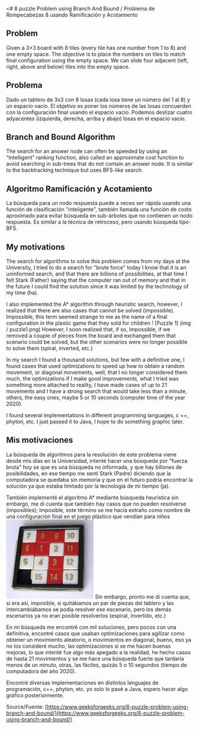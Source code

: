 <# 8 puzzle Problem using Branch And Bound / Problema de Rompecabezas 8 usando Ramificación y Acotamiento

## Problem
Given a 3×3 board with 8 tiles (every tile has one number from 1 to 8) and one empty space. The objective is to place the numbers on tiles to match final configuration using the empty space. We can slide four adjacent (left, right, above and below) tiles into the empty space.

## Problema
Dado un tablero de 3x3 con 8 losas (cada losa tiene un número del 1 al 8) y un espacio vacío. El objetivo es poner los números de las losas concuerden con la configuración final usando el espacio vacío. Podemos deslizar cuatro adyacentes (izquierda, derecha, arriba y abajo) losas en el espacio vacío.

## Branch and Bound Algorithm
The search for an answer node can often be speeded by using an “intelligent” ranking function, also called an approximate cost function to avoid searching in sub-trees that do not contain an answer node. It is similar to the backtracking technique but uses BFS-like search.

## Algoritmo Ramificación y Acotamiento
La búsqueda para un nodo respuesta puede a veces ser rápida usando una función de clasificación "inteligente", también llamada una función de costo aproximado para evitar búsqueda en sub-árboles que no contienen un nodo respuesta. Es similar a la técnica de retroceso, pero usando búsqueda tipo-BFS.

## My motivations
The search for algorithms to solve this problem comes from my days at the University, I tried to do a search for "brute force" today I know that it is an uninformed search, and that there are billions of possibilities, at that time I felt Stark (Father) saying that the computer ran out of memory and that in the future I could find the solution since it was limited by the technology of my time (ha).

I also implemented the A* algorithm through heuristic search, however, I realized that there are also cases that cannot be solved (impossible). Impossible, this term seemed strange to me as the name of a final configuration in the plastic game that they sold for children
! [Puzzle 1] (img / puzzle1.png)
However, I soon realized that, if so, impossible, if we removed a couple of pieces from the board and exchanged them that scenario could be solved, but the other scenarios were no longer possible to solve them (spiral, inverted, etc.)

In my search I found a thousand solutions, but few with a definitive one, I found cases that used optimizations to speed up how to obtain a random movement, or diagonal movements, well, that I no longer considered them much, the optimizations if I make good improvements, what I tried was something more attached to reality, I have made cases of up to 21 movements and I have a strong search that would take less than a minute, others, the easy ones, maybe 5 or 10 seconds (computer time of the year 2020).

I found several implementations in different programming languages, c ++, phyton, etc. I just passed it to Java, I hope to do something graphic later.

## Mis motivaciones
La búsqueda de algoritmos para la resolución de este problema viene desde mis días en la Universidad, intenté hacer una búsqueda por "fuerza bruta" hoy se que es una búsqueda no informada, y que hay billones de posibilidades, en ese tiempo me sentí Stark (Padre) diciendo que la computadora se quedaba sin memoria y que en el futuro podría encontrar la solución ya que estaba limitado por la tecnología de mi tiempo (ja). 

También implementé el algoritmo A* mediante búsqueda heurística sin embargo, me di cuenta que también hay casos que no pueden resolverse (imposibles); Imposible, este término se me hacía extraño como nombre de una configuración final en el juego plástico que vendían para niños 
![Rompecabezas 1](img/puzzle.png)
Sin embargo, pronto me di cuenta que, si era así, imposible, si quitábamos un par de piezas del tablero y las intercambiábamos se podía resolver ese escenario, pero los demás escenarios ya no eran posible resolverlos  (espiral, invertido, etc.)

En mi búsqueda me encontré con mil soluciones, pero pocos con una definitiva, encontré casos que usaban optimizaciones para agilizar como obtener un movimiento aleatorio, o movimientos en diagonal, bueno, eso ya no los consideré mucho, las optimizaciones si se me hacen buenas mejoras, lo que intenté fue algo más apegado a la realidad, he hecho casos de hasta 21 movimientos y se me hace una búsqueda fuerte que tardaría menos de un minuto, otras, las fáciles, quizás 5 o 10 segundos (tiempo de computadora del año 2020).

Encontré diversas implementaciones en distintos lenguajes de programación, c++, phyton, etc. yo solo lo pasé a Java, espero hacer algo gráfico posteriormente.

Source/Fuente:
[https://www.geeksforgeeks.org/8-puzzle-problem-using-branch-and-bound/](https://www.geeksforgeeks.org/8-puzzle-problem-using-branch-and-bound/)
